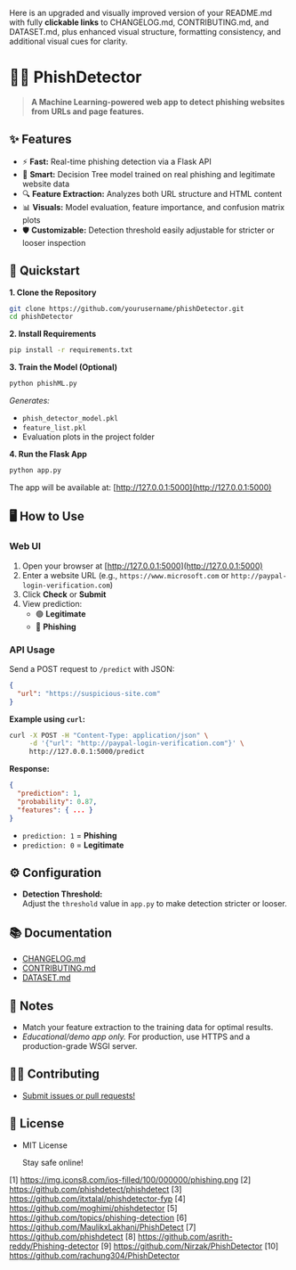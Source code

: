 Here is an upgraded and visually improved version of your README.md with fully **clickable links** to CHANGELOG.md, CONTRIBUTING.md, and DATASET.md, plus enhanced visual structure, formatting consistency, and additional visual cues for clarity.

# 🕵️‍♂️ PhishDetector


  


> **A Machine Learning-powered web app to detect phishing websites from URLs and page features.**

## ✨ Features

- ⚡ **Fast:** Real-time phishing detection via a Flask API
- 🤖 **Smart:** Decision Tree model trained on real phishing and legitimate website data
- 🔍 **Feature Extraction:** Analyzes both URL structure and HTML content
- 📊 **Visuals:** Model evaluation, feature importance, and confusion matrix plots
- 🛡️ **Customizable:** Detection threshold easily adjustable for stricter or looser inspection

## 🚀 Quickstart

**1. Clone the Repository**
```bash
git clone https://github.com/yourusername/phishDetector.git
cd phishDetector
```

**2. Install Requirements**
```bash
pip install -r requirements.txt
```

**3. Train the Model (Optional)**
```bash
python phishML.py
```
*Generates:*
- `phish_detector_model.pkl`
- `feature_list.pkl`
- Evaluation plots in the project folder

**4. Run the Flask App**
```bash
python app.py
```
The app will be available at: [http://127.0.0.1:5000](http://127.0.0.1:5000)

## 🖥️ How to Use

### Web UI

1. Open your browser at [http://127.0.0.1:5000](http://127.0.0.1:5000)
2. Enter a website URL (e.g., `https://www.microsoft.com` or `http://paypal-login-verification.com`)
3. Click **Check** or **Submit**
4. View prediction:
   - 🟢 **Legitimate**
   - 🔴 **Phishing**

### API Usage

Send a POST request to `/predict` with JSON:
```json
{
  "url": "https://suspicious-site.com"
}
```

**Example using `curl`:**
```bash
curl -X POST -H "Content-Type: application/json" \
     -d '{"url": "http://paypal-login-verification.com"}' \
     http://127.0.0.1:5000/predict
```

**Response:**
```json
{
  "prediction": 1,
  "probability": 0.87,
  "features": { ... }
}
```
- `prediction: 1` = **Phishing**
- `prediction: 0` = **Legitimate**

## ⚙️ Configuration

- **Detection Threshold:**  
  Adjust the `threshold` value in `app.py` to make detection stricter or looser.

## 📚 Documentation

- [CHANGELOG.md](CHANGELOG.md)
- [CONTRIBUTING.md](CONTRIBUTING.md)
- [DATASET.md](DATASET.md)

## 📝 Notes

- Match your feature extraction to the training data for optimal results.
- *Educational/demo app only.* For production, use HTTPS and a production-grade WSGI server.

## 🧑‍💻 Contributing

- [Submit issues or pull requests!](CONTRIBUTING.md)

## 📄 License

- MIT License


  
  
  Stay safe online!


[1] https://img.icons8.com/ios-filled/100/000000/phishing.png
[2] https://github.com/phishdetect/phishdetect
[3] https://github.com/itxtalal/phishdetector-fyp
[4] https://github.com/moghimi/phishdetector
[5] https://github.com/topics/phishing-detection
[6] https://github.com/MaulikxLakhani/PhishDetect
[7] https://github.com/phishdetect
[8] https://github.com/asrith-reddy/Phishing-detector
[9] https://github.com/Nirzak/PhishDetector
[10] https://github.com/rachung304/PhishDetector
